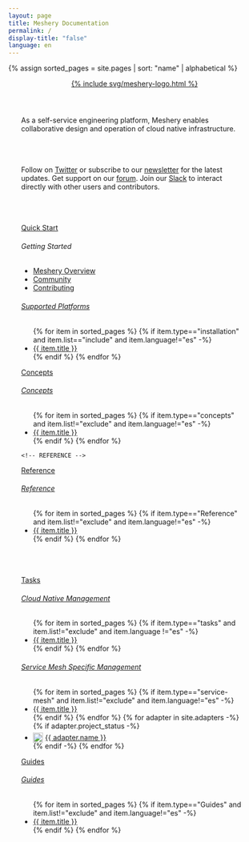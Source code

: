 ```yaml
---
layout: page
title: Meshery Documentation
permalink: /
display-title: "false"
language: en
---
```


{% assign sorted_pages = site.pages | sort: "name" | alphabetical %}

<div style="display: block; text-align: center; margin-bottom: 30px;">
     <a href="https://layer5.io/meshery" class="svg-lg">
        {% include svg/meshery-logo.html %}
    </a>
</div>
<p style="margin:auto;padding:1.6rem">As a self-service engineering platform, Meshery enables collaborative design and operation of cloud native infrastructure.</p>

<p style="padding:1.6rem;">Follow on <a href="https://twitter.com/mesheryio">Twitter</a> or subscribe to our <a href="https://meshery.io/subscribe">newsletter</a> for the latest updates. Get support on our <a href="https://discuss.layer5.io">forum</a>. Join our <a href="https://slack.layer5.io">Slack</a> to interact directly with other users and contributors.</p>

<div class="flex flex-col--2"  style="text-align: left; padding:1.6rem ;--col-gap:1rem">
  <!-- QUICK START -->
  <div class="section">
    <a href="{{ site.baseurl }}/installation/quick-start">
        <div class="btn-primary">Quick&nbsp;Start</div>
    </a>
    <h6>Getting Started</h6>
    <ul>
        <li><a href="{{ site.baseurl }}/project">Meshery Overview</a></li>
        <li><a href="{{ site.baseurl }}/project/community">Community</a></li>
        <li><a href="{{ site.baseurl }}/project/contributing">Contributing</a></li> 
    </ul>
    <h6><a href="{{ site.baseurl }}/installation/platforms" class="text-black section-title">Supported Platforms</a></h6>
    <ul>
        {% for item in sorted_pages %}
        {% if item.type=="installation" and item.list=="include" and item.language!="es"  -%}
          <li><a href="{{ site.baseurl }}{{ item.url }}">{{ item.title }}</a>
          </li>
          {% endif %}
        {% endfor %}
      </ul>
  </div>
  
  <!-- CONCEPTS -->
  <div class="section">
    <a href="{{ site.baseurl }}/concepts">
        <div class="btn-primary">Concepts</div>
    </a>
    <h6><a href="{{ site.baseurl }}/concepts" class="text-black section-title">Concepts</a></h6>
    <ul>
      {% for item in sorted_pages %}
      {% if item.type=="concepts" and item.list!="exclude" and item.language!="es" -%}
        <li><a href="{{ site.baseurl }}{{ item.url }}">{{ item.title }}</a>
        </li>
        {% endif %}
      {% endfor %}
    </ul>


    <!-- REFERENCE -->
  <div class="section">
  <a href="{{ site.baseurl }}/installation/quick-start">
        <div class="btn-primary">Reference</div>
    </a>
    <h6><a href="{{ site.baseurl }}/reference" class="text-black section-title">Reference</a></h6>
    <ul>
        {% for item in sorted_pages %}
        {% if item.type=="Reference" and item.list!="exclude"  and item.language!="es"  -%}
          <li><a href="{{ site.baseurl }}{{ item.url }}">{{ item.title }}</a>
          </li>
          {% endif %}
        {% endfor %}
      </ul>
    </div>
    </div>
</div>

<div class="flex flex-col--2"  style="text-align: left; padding:1.6rem ;--col-gap:1rem">

  <!-- TASKS -->
  <div class="section">
    <a href="{{ site.baseurl }}/tasks">
        <div class="btn-primary">Tasks</div>
    </a>
    <h6><a href="{{ site.baseurl }}/tasks" class="text-black section-title">Cloud Native Management</a></h6>
    <ul>
      {% for item in sorted_pages %}
      {% if item.type=="tasks" and item.list!="exclude" and item.language !="es" -%}
        <li><a href="{{ site.baseurl }}{{ item.url }}">{{ item.title }}</a>
        </li>
        {% endif %}
      {% endfor %}
    </ul>
    <h6><a href="{{ site.baseurl }}/service-meshes" class="text-black section-title">Service Mesh Specific Management</a></h6>
    <ul>
      {% for item in sorted_pages %}
      {% if item.type=="service-mesh" and item.list!="exclude" and item.language!="es"  -%}
        <li><a href="{{ site.baseurl }}{{ item.url }}">{{ item.title }}</a>
        </li>
        {% endif %}
      {% endfor %}
      {% for adapter in site.adapters -%}
      {% if adapter.project_status -%}
        <li><img src="{{ adapter.image }}" style="width:20px;height:20px; transform:translateY(5px)"/> <a href="{{ site.baseurl }}{{ adapter.url }}">{{ adapter.name }}</a></li>
      {% endif -%}
      {% endfor %}
    </ul>
  </div>

  <!-- GUIDES -->
  <div class="section">
    <a href="{{ site.baseurl }}/guides">
        <div class="btn-primary">Guides</div>
    </a>
    <h6><a href="{{ site.baseurl }}/guides" class="text-black section-title">Guides</a></h6>
    <ul>
      {% for item in sorted_pages %}
      {% if item.type=="Guides" and item.list!="exclude"  and item.language!="es" -%}
        <li><a href="{{ site.baseurl }}{{ item.url }}">{{ item.title }}</a>
        </li>
        {% endif %}
      {% endfor %}
    </ul>
  </div>

</div>

<!-- <div style="text-align:center;padding:0;margin:0;">
<img src="https://layer5.io/assets/images/meshery/meshery-logo-shadow-light-white-text-side.svg" width="60%" />
<h1>Documentation</h1>
</div> -->

